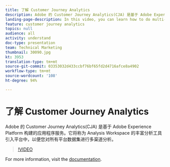 ```yaml
---
title: 了解 Customer Journey Analytics
description: Adobe 的 Customer Journey Analytics(CJA) 是基于 Adobe Experience Platform 构建的应用程序服务。它将称为 Analysis Workspace 的丰富分析工具引入平台中，以便您对所有平台数据集进行多渠道分析。
landing-page-description: In this video, you can learn how to do multi-channel analysis on any of your Platform data sets.
feature: customer journey analytics
topics: null
audience: all
activity: understand
doc-type: presentation
team: Technical Marketing
thumbnail: 30090.jpg
kt: 3953
translation-type: tm+mt
source-git-commit: 03353032d433ccbf76bf65fd2d4716afce8a4902
workflow-type: tm+mt
source-wordcount: '108'
ht-degree: 94%

---
```



# 了解 Customer Journey Analytics

Adobe 的 Customer Journey Analytics(CJA) 是基于 Adobe Experience Platform 构建的应用程序服务。它将称为 Analysis Workspace 的丰富分析工具引入平台中，以便您对所有平台数据集进行多渠道分析。

>[!VIDEO](https://video.tv.adobe.com/v/30090/?quality=12&enable10seconds=on&speedcontrol=on)

For more information, visit the [documentation](https://docs.adobe.com/content/help/zh-Hans/analytics-platform/using/cja-landing.html).
